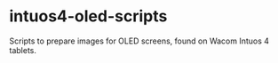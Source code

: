 # intuos4-oled-scripts
Scripts to prepare images for OLED screens, found on Wacom Intuos 4 tablets.
